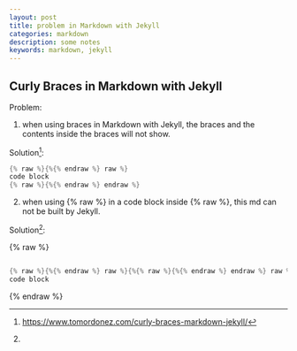 ```yaml
---
layout: post
title: problem in Markdown with Jekyll
categories: markdown
description: some notes
keywords: markdown, jekyll
---
```


## Curly Braces in Markdown with Jekyll

Problem:

1. when using braces in Markdown with Jekyll, the braces and the contents inside the braces will not show.

Solution[^1]:

```cpp
{% raw %}{%{% endraw %} raw %}
code block
{% raw %}{%{% endraw %} endraw %}
```


2. when using {% raw %} in a code block inside {% raw %}, this md can not be built by Jekyll.

Solution[^2]:

{% raw %}

```cpp

{% raw %}{%{% endraw %} raw %}{%{% raw %}{%{% endraw %} endraw %} raw %}
code block
```

{% endraw %}

[^1]:<https://www.tomordonez.com/curly-braces-markdown-jekyll/>
[^2]: